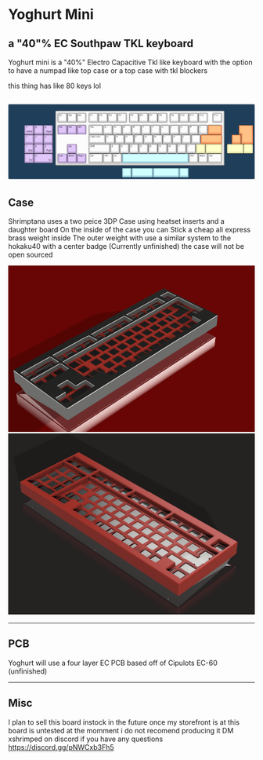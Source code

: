 # Yoghurt Mini
## a "40"% EC Southpaw TKL keyboard



Yoghurt mini is a "40%" Electro Capacitive Tkl like keyboard with the option to have a numpad like top case or
a top case with tkl blockers 

this thing has like 80 keys lol

![alt text](https://github.com/ShrimpedKeyboard/Yoghurt-Mini/blob/main/Misc/yoghurt-mini.png?raw=true)
 --- 

## Case

Shrimptana uses a two peice 3DP Case using heatset inserts and a daughter board 
On the inside of the case you can Stick a cheap ali express brass weight inside 
The outer weight with use a similar system to the hokaku40 with a center badge (Currently unfinished)
the case will not be open sourced

![alt text](https://github.com/ShrimpedKeyboard/Yoghurt-Mini/blob/main/Gallery/Renders/Case3.png?raw=true)
![alt text](https://github.com/ShrimpedKeyboard/Yoghurt-Mini/blob/main/Gallery/Renders/Case4.png?raw=true)

 --- 

## PCB

Yoghurt will use a four layer EC PCB based off of Cipulots EC-60 (unfinished)

 --- 

## Misc
I plan to sell this board instock in the future once my storefront is at 
this board is untested at the momment i do not recomend producing it 
DM xshrimped on discord if you have any questions
https://discord.gg/pNWCxb3Fh5
